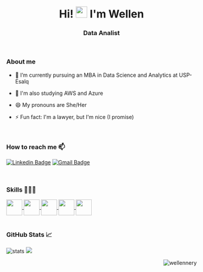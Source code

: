 <h1 align="center">Hi! <img src="https://raw.githubusercontent.com/kaueMarques/kaueMarques/master/hi.gif" width="30px"> I'm Wellen </h1>
<h3 align="center">Data Analist</h3>

<div style="display: inline_block"><br> 

  <h3>About me</h3>
  
- 📒 I’m currently pursuing an MBA in Data Science and Analytics at USP-Esalq
  
- 📝 I'm also studying AWS and Azure

- 😄 My pronouns are She/Her

- ⚡ Fun fact: I'm a lawyer, but I'm nice (I promise)


<div style="display: inline_block"><br> 

<p align="left"> 

<h3> How to reach me 📫 </h3>
</p>

[![Linkedin Badge](https://img.shields.io/badge/-Wellen_Nery-blue?style=flat-square&logo=Linkedin&logoColor=white&link=https://www.linkedin.com/in/wellennery/)](https://www.linkedin.com/in/wellennery/) 
[![Gmail Badge](https://img.shields.io/badge/-nerywellen@gmail.com-c14438?style=flat-square&logo=Gmail&logoColor=white&link=mailto:nerywellen@gmail.com)](mailto:nerywellen@gmail.com)

<p align="center">


</div> 

<div style="display: inline_block"><br> 

<h3> Skills 👩🏾‍💻</h3>
<a href= https://github.com/wellennery?tab=repositories&q=&type=&language=python&sort= > <img width ='42px' align= 'center'  src='https://images.vexels.com/media/users/3/166477/isolated/lists/9bb722f0e85ddbc1ce0f064534fd2311-icone-da-linguagem-de-programacao-python.png'> </a>
<a href= https://github.com/wellennery?tab=repositories&q=&type=&language=rlanguage&sort= > <img width ='42px' align= 'center' src='https://upload.wikimedia.org/wikipedia/commons/thumb/1/1b/R_logo.svg/1280px-R_logo.svg.png'> </a>
<a href= https://github.com/wellennery?tab=repositories&q=&type=&language=rlanguage&sort= > <img width ='42px' align= 'center' src='https://www.ambient-it.net/wp-content/uploads/2022/06/formation-power-query.png'> </a>
<a href= https://github.com/wellennery?tab=repositories&q=&type=&language=rlanguage&sort= > <img width ='42px' align= 'center' src='https://www.pngmart.com/files/23/Power-Bi-Logo-PNG-File.png'> </a>
<a href= https://github.com/wellennery?tab=repositories&q=&type=&language=rlanguage&sort= > <img width ='42px' align= 'center' src='https://www.svgrepo.com/show/375454/looker.svg'> </a>

<div style="display: inline_block"><br> 

<p align="left"> 

### GitHub Stats 📈
</p>
 
![stats](https://github-readme-stats.vercel.app/api?username=wellennery&show_icons=true&count_private=true&title_color=3796d6&text_color=b2d76c&icon_color=6562af&bg_color=00000000&hide=bg-color&hide_border=true)
 <img src="https://github-readme-stats.vercel.app/api/top-langs/?username=wellennery&&show_icons=true&count_private=true&title_color=3796d6&text_color=b2d76c&icon_color=6562af&bg_color=00000000&hide=bg-color&hide_border=true" />

</p>

</div> 

<p align="right"> <img src="https://komarev.com/ghpvc/?username=wellennery" alt="wellennery" /> </p>
